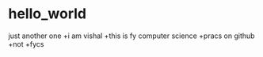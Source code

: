 # hello_world
just another one
+i am vishal
+this is fy computer science
+pracs on github
+not
+fycs
